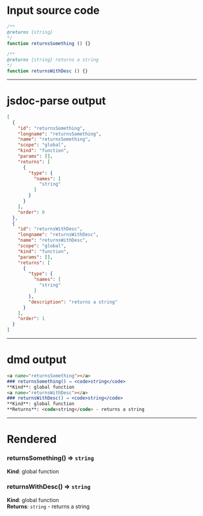 # Input source code
```js
/**
@returns {string}
*/
function returnsSomething () {}

/**
@returns {string} returns a string
*/
function returnsWithDesc () {}

```

* * * 

# jsdoc-parse output
```json
[
  {
    "id": "returnsSomething",
    "longname": "returnsSomething",
    "name": "returnsSomething",
    "scope": "global",
    "kind": "function",
    "params": [],
    "returns": [
      {
        "type": {
          "names": [
            "string"
          ]
        }
      }
    ],
    "order": 0
  },
  {
    "id": "returnsWithDesc",
    "longname": "returnsWithDesc",
    "name": "returnsWithDesc",
    "scope": "global",
    "kind": "function",
    "params": [],
    "returns": [
      {
        "type": {
          "names": [
            "string"
          ]
        },
        "description": "returns a string"
      }
    ],
    "order": 1
  }
]
```

* * * 

# dmd output
```markdown
<a name="returnsSomething"></a>
### returnsSomething() ⇒ <code>string</code>
**Kind**: global function  
<a name="returnsWithDesc"></a>
### returnsWithDesc() ⇒ <code>string</code>
**Kind**: global function  
**Returns**: <code>string</code> - returns a string  
```

* * * 

# Rendered
<a name="returnsSomething"></a>
### returnsSomething() ⇒ <code>string</code>
**Kind**: global function  
<a name="returnsWithDesc"></a>
### returnsWithDesc() ⇒ <code>string</code>
**Kind**: global function  
**Returns**: <code>string</code> - returns a string  
